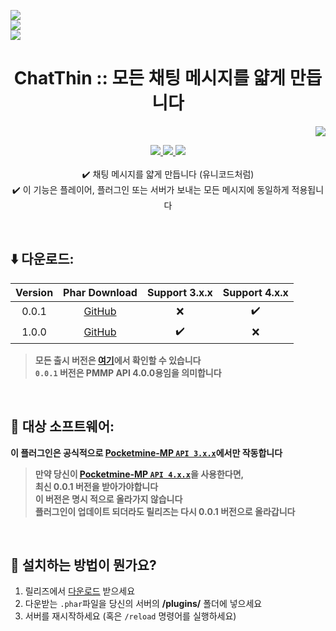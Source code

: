 <a align="center"><img src="https://i.ibb.co/YpK1m9p/Chat-Thin-logo.png"></a>  
<a align="center"><img src="https://i.ibb.co/b1HDfVC/Chat-Thin-test-before.png"></a>  
<a align="center"><img src="https://i.ibb.co/WgJLjbc/Chat-Thin-test-after.png"></a>  
<h1 align="center"> ChatThin :: 모든 채팅 메시지를 얇게 만듭니다 </h1>  
<p align="right">  
  <a href="./README.md">  
    <img src="https://img.shields.io/static/v1?label=read%20in&message=English&color=success">  
  </a>
</p>  
<p align="center">  
  <a href="https://poggit.pmmp.io/ci/Blugin/ChatThin-PMMP/ChatThin">  
    <img src="https://poggit.pmmp.io/ci.shield/Blugin/ChatThin-PMMP/ChatThin?style=flat-square">  
  </a>  
  <a href="https://github.com/Blugin/ChatThin-PMMP/releases">  
    <img src="https://img.shields.io/github/downloads/Blugin/ChatThin-PMMP/total.svg?style=flat-square">  
  </a>  
  </a>  
  <a href="https://github.com/Blugin/ChatThin-PMMP/blob/master/LICENSE">  
    <img src="https://img.shields.io/github/license/Blugin/ChatThin-PMMP.svg?style=flat-square">  
  </a>  
  <br>
  <br> ✔️ 채팅 메시지를 얇게 만듭니다 (유니코드처럼)
  <br> ✔️ 이 기능은 플레이어, 플러그인 또는 서버가 보내는 모든 메시지에 동일하게 적용됩니다
</p>  
  
<br>  
  
## ⬇️ 다운로드:  
  
| Version | Phar Download | Support 3.x.x | Support 4.x.x |
| :-----: | :-----------: | :-----------: | :-----------: |
| 0.0.1 | [GitHub](https://github.com/Blugin/ChatThin-PMMP/releases/download/0.0.1/ChatThin_v0.0.1.phar) | ❌ | ✔️ |
| 1.0.0 | [GitHub](https://github.com/Blugin/ChatThin-PMMP/releases/download/1.0.0/ChatThin_v1.0.0.phar) | ✔️ | ❌ |
  
> **모든 출시 버전은 [여기](https://github.com/Blugin/ChatThin-PMMP/releases)에서 확인할 수 있습니다**  
> **`0.0.1` 버전은 PMMP API 4.0.0용임을 의미합니다**  

<br>  
  
## 📁 대상 소프트웨어: 
**이 플러그인은 공식적으로 [Pocketmine-MP `API 3.x.x`](https://github.com/pmmp/PocketMine-MP/tree/stable)에서만 작동합니다**
> **만약 당신이 [**Pocketmine-MP** `API 4.x.x`](https://github.com/pmmp/PocketMine-MP/tree/master)을 사용한다면,**  
> **최신 0.0.1 버전을 받아가야합니다**  
> **이 버전은 명시 적으로 올라가지 않습니다**  
> **플러그인이 업데이트 되더라도 릴리즈는 다시 0.0.1 버전으로 올라갑니다**  
  
<br>  
  
## 🔧 설치하는 방법이 뭔가요?
1) 릴리즈에서 [다운로드](https://github.com/Blugin/ChatThin-PMMP/releases) 받으세요  
2) 다운받는 `.phar`파일을 당신의 서버의 **/plugins/** 폴더에 넣으세요  
3) 서버를 재시작하세요 (혹은 `/reload` 명령어를 실행하세요)  
